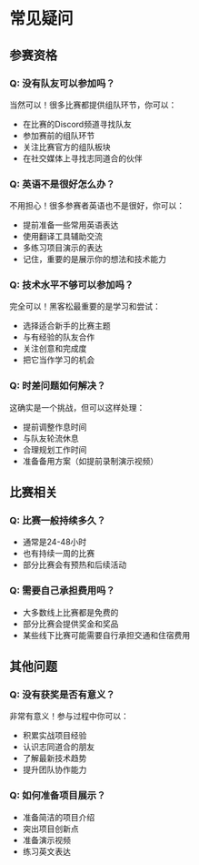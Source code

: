 # 常见疑问

## 参赛资格

### Q: 没有队友可以参加吗？
当然可以！很多比赛都提供组队环节，你可以：

- 在比赛的Discord频道寻找队友
- 参加赛前的组队环节
- 关注比赛官方的组队板块
- 在社交媒体上寻找志同道合的伙伴

### Q: 英语不是很好怎么办？
不用担心！很多参赛者英语也不是很好，你可以：

- 提前准备一些常用英语表达
- 使用翻译工具辅助交流
- 多练习项目演示的表达
- 记住，重要的是展示你的想法和技术能力

### Q: 技术水平不够可以参加吗？
完全可以！黑客松最重要的是学习和尝试：

- 选择适合新手的比赛主题
- 与有经验的队友合作
- 关注创意和完成度
- 把它当作学习的机会

### Q: 时差问题如何解决？
这确实是一个挑战，但可以这样处理：

- 提前调整作息时间
- 与队友轮流休息
- 合理规划工作时间
- 准备备用方案（如提前录制演示视频）

## 比赛相关

### Q: 比赛一般持续多久？
- 通常是24-48小时
- 也有持续一周的比赛
- 部分比赛会有预热和后续活动

### Q: 需要自己承担费用吗？
- 大多数线上比赛都是免费的
- 部分比赛会提供奖金和奖品
- 某些线下比赛可能需要自行承担交通和住宿费用

## 其他问题

### Q: 没有获奖是否有意义？
非常有意义！参与过程中你可以：

- 积累实战项目经验
- 认识志同道合的朋友
- 了解最新技术趋势
- 提升团队协作能力

### Q: 如何准备项目展示？
- 准备简洁的项目介绍
- 突出项目创新点
- 准备演示视频
- 练习英文表达 